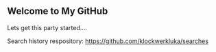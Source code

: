 ## Welcome to My GitHub

Lets get this party started....

Search history respository: https://github.com/klockwerkluka/searches
